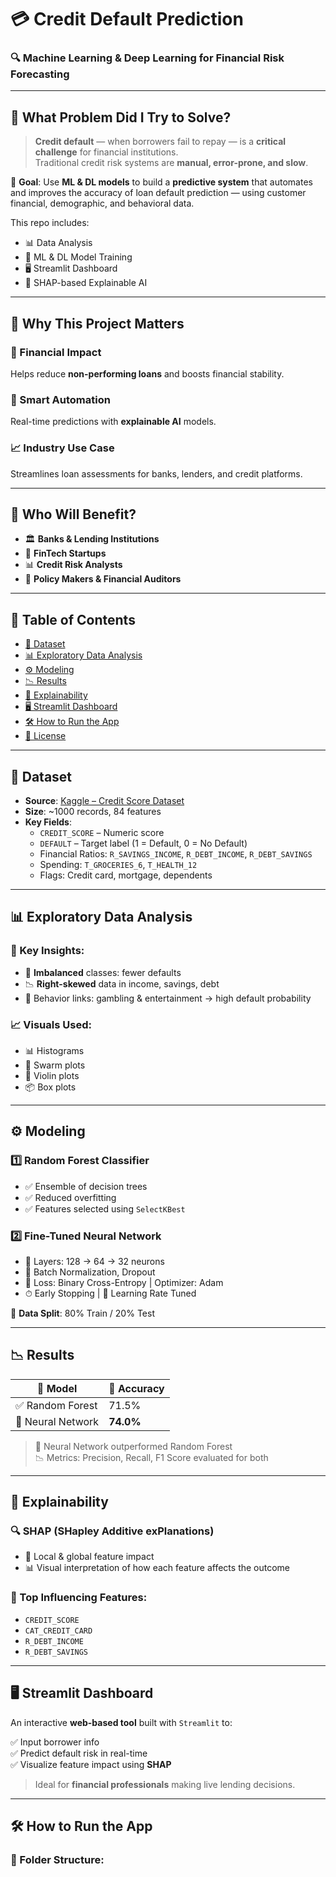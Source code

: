 # 💳 Credit Default Prediction  
### 🔍 Machine Learning & Deep Learning for Financial Risk Forecasting  

---

## 🧠 What Problem Did I Try to Solve?

> **Credit default** — when borrowers fail to repay — is a **critical challenge** for financial institutions.  
> Traditional credit risk systems are **manual, error-prone, and slow**.  

🎯 **Goal**: Use **ML & DL models** to build a **predictive system** that automates and improves the accuracy of loan default prediction — using customer financial, demographic, and behavioral data.

This repo includes:
- 📊 Data Analysis
- 🤖 ML & DL Model Training
- 🖥️ Streamlit Dashboard
- 🧠 SHAP-based Explainable AI

---

## 🚀 Why This Project Matters

### 🏦 Financial Impact  
Helps reduce **non-performing loans** and boosts financial stability.

### 🧠 Smart Automation  
Real-time predictions with **explainable AI** models.

### 📈 Industry Use Case  
Streamlines loan assessments for banks, lenders, and credit platforms.

---

## 👥 Who Will Benefit?

- 🏛 **Banks & Lending Institutions**  
- 💼 **FinTech Startups**  
- 📊 **Credit Risk Analysts**  
- 📜 **Policy Makers & Financial Auditors**

---

## 🧾 Table of Contents

- [📁 Dataset](#-dataset)
- [📊 Exploratory Data Analysis](#-exploratory-data-analysis)
- [⚙️ Modeling](#️-modeling)
- [📉 Results](#-results)
- [🧠 Explainability](#-explainability)
- [🖥️ Streamlit Dashboard](#️-streamlit-dashboard)
- [🛠 How to Run the App](#-how-to-run-the-app)
- [📜 License](#-license)

---

## 📁 Dataset

- **Source**: [Kaggle – Credit Score Dataset](https://www.kaggle.com/datasets/conorsully1/credit-score)  
- **Size**: ~1000 records, 84 features  
- **Key Fields**:
  - `CREDIT_SCORE` – Numeric score  
  - `DEFAULT` – Target label (1 = Default, 0 = No Default)  
  - Financial Ratios: `R_SAVINGS_INCOME`, `R_DEBT_INCOME`, `R_DEBT_SAVINGS`  
  - Spending: `T_GROCERIES_6`, `T_HEALTH_12`  
  - Flags: Credit card, mortgage, dependents

---

## 📊 Exploratory Data Analysis

### 📌 Key Insights:
- 🔺 **Imbalanced** classes: fewer defaults  
- 📉 **Right-skewed** data in income, savings, debt  
- 🧩 Behavior links: gambling & entertainment → high default probability

### 📈 Visuals Used:
- 📊 Histograms  
- 🐝 Swarm plots  
- 🎻 Violin plots  
- 📦 Box plots  

---

## ⚙️ Modeling

### 1️⃣ **Random Forest Classifier**
- ✅ Ensemble of decision trees  
- ✅ Reduced overfitting  
- ✅ Features selected using `SelectKBest`

### 2️⃣ **Fine-Tuned Neural Network**
- 🔗 Layers: 128 → 64 → 32 neurons  
- 🧱 Batch Normalization, Dropout  
- 🧠 Loss: Binary Cross-Entropy | Optimizer: Adam  
- ⏱ Early Stopping | 🔧 Learning Rate Tuned  

📌 **Data Split**: 80% Train / 20% Test

---

## 📉 Results

| 🧪 Model            | 🎯 Accuracy |
|---------------------|-------------|
| ✅ Random Forest     | 71.5%        |
| 🚀 Neural Network    | **74.0%**    |

> 🧠 Neural Network outperformed Random Forest  
> 📉 Metrics: Precision, Recall, F1 Score evaluated for both

---

## 🧠 Explainability

### 🔍 SHAP (SHapley Additive exPlanations)
- 🎯 Local & global feature impact  
- 📊 Visual interpretation of how each feature affects the outcome

### 🌟 Top Influencing Features:
- `CREDIT_SCORE`  
- `CAT_CREDIT_CARD`  
- `R_DEBT_INCOME`  
- `R_DEBT_SAVINGS`

---

## 🖥️ Streamlit Dashboard

An interactive **web-based tool** built with `Streamlit` to:

✅ Input borrower info  
✅ Predict default risk in real-time  
✅ Visualize feature impact using **SHAP**  

> Ideal for **financial professionals** making live lending decisions.

---

## 🛠 How to Run the App

### 📂 Folder Structure:
